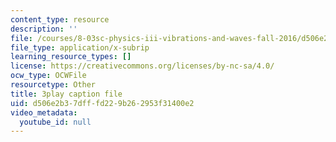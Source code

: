 ```yaml
---
content_type: resource
description: ''
file: /courses/8-03sc-physics-iii-vibrations-and-waves-fall-2016/d506e2b37dfffd229b262953f31400e2_FCFpaKcpuXQ.srt
file_type: application/x-subrip
learning_resource_types: []
license: https://creativecommons.org/licenses/by-nc-sa/4.0/
ocw_type: OCWFile
resourcetype: Other
title: 3play caption file
uid: d506e2b3-7dff-fd22-9b26-2953f31400e2
video_metadata:
  youtube_id: null
---
```

